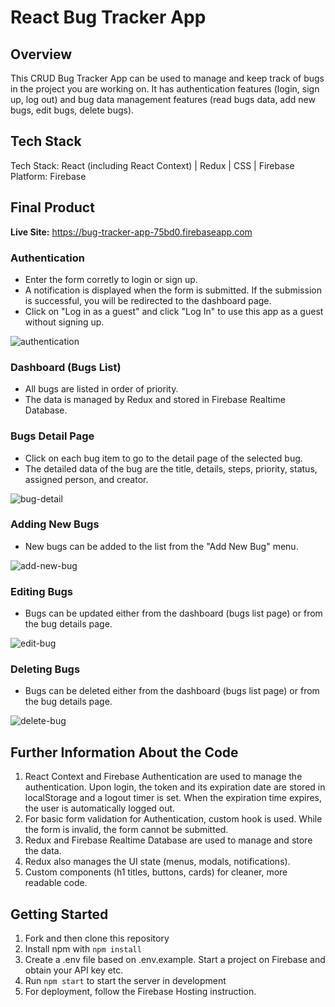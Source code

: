 # React Bug Tracker App

## Overview

This CRUD Bug Tracker App can be used to manage and keep track of bugs in the project you are working on. It has authentication features (login, sign up, log out) and bug data management features (read bugs data, add new bugs, edit bugs, delete bugs).

## Tech Stack
Tech Stack: React (including React Context) | Redux | CSS | Firebase<br>
Platform: Firebase

## Final Product

**Live Site:** https://bug-tracker-app-75bd0.firebaseapp.com

### Authentication
- Enter the form corretly to login or sign up.
- A notification is displayed when the form is submitted. If the submission is successful, you will be redirected to the dashboard page.
- Click on "Log in as a guest" and click "Log In" to use this app as a guest without signing up.

<img src="https://user-images.githubusercontent.com/82935527/133928109-5e72ebc4-2ddb-4ad8-97ef-d50cc844cb65.gif" alt="authentication" title="authentication">

### Dashboard (Bugs List)
- All bugs are listed in order of priority.
- The data is managed by Redux and stored in Firebase Realtime Database. 

### Bugs Detail Page
- Click on each bug item to go to the detail page of the selected bug.
- The detailed data of the bug are the title, details, steps, priority, status, assigned person, and creator.

<img src="https://user-images.githubusercontent.com/82935527/133928424-8270bd7f-bd35-4d94-b52f-caa62a697c3b.gif" alt="bug-detail" title="bug-detail">

### Adding New Bugs
- New bugs can be added to the list from the "Add New Bug" menu.

<img src="https://user-images.githubusercontent.com/82935527/133928578-3b077fcd-5b64-489b-9f19-00cf21cb63a5.gif" alt="add-new-bug" title="add-new-bug">

### Editing Bugs
- Bugs can be updated either from the dashboard (bugs list page) or from the bug details page.

<img src="https://user-images.githubusercontent.com/82935527/133929174-c8ea1447-caeb-47a7-891e-057820945dbb.gif" alt="edit-bug" title="edit-bug">

### Deleting Bugs
- Bugs can be deleted either from the dashboard (bugs list page) or from the bug details page.

<img src="https://user-images.githubusercontent.com/82935527/133929345-31d53b58-ec34-435e-92e9-8f98db418cd0.gif" alt="delete-bug" title="delete-bug">


## Further Information About the Code

1. React Context and Firebase Authentication are used to manage the authentication. Upon login, the token and its expiration date are stored in localStorage and a logout timer is set. When the expiration time expires, the user is automatically logged out.
2. For basic form validation for Authentication, custom hook is used. While the form is invalid, the form cannot be submitted.
4. Redux and Firebase Realtime Database are used to manage and store the data.
5. Redux also manages the UI state (menus, modals, notifications). 
6. Custom components (h1 titles, buttons, cards) for cleaner, more readable code.

## Getting Started

1. Fork and then clone this repository
2. Install npm with `npm install`
3. Create a .env file based on .env.example. Start a project on Firebase and obtain your API key etc.
4. Run `npm start` to start the server in development
5. For deployment, follow the Firebase Hosting instruction.
